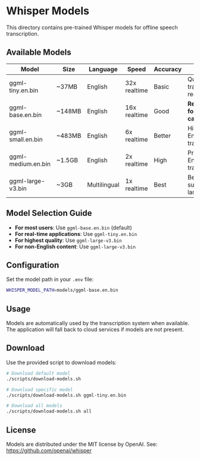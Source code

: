 # Whisper Models

This directory contains pre-trained Whisper models for offline speech transcription.

## Available Models

| Model | Size | Language | Speed | Accuracy | Use Case |
|-------|------|----------|-------|----------|----------|
| ggml-tiny.en.bin | ~37MB | English | 32x realtime | Basic | Quick transcription, real-time |
| ggml-base.en.bin | ~148MB | English | 16x realtime | Good | **Recommended for most use cases** |
| ggml-small.en.bin | ~483MB | English | 6x realtime | Better | High-quality English transcription |
| ggml-medium.en.bin | ~1.5GB | English | 2x realtime | High | Professional English transcription |
| ggml-large-v3.bin | ~3GB | Multilingual | 1x realtime | Best | Best quality, supports 99+ languages |

## Model Selection Guide

- **For most users**: Use `ggml-base.en.bin` (default)
- **For real-time applications**: Use `ggml-tiny.en.bin`
- **For highest quality**: Use `ggml-large-v3.bin`
- **For non-English content**: Use `ggml-large-v3.bin`

## Configuration

Set the model path in your `.env` file:

```bash
WHISPER_MODEL_PATH=models/ggml-base.en.bin
```

## Usage

Models are automatically used by the transcription system when available.
The application will fall back to cloud services if models are not present.

## Download

Use the provided script to download models:

```bash
# Download default model
./scripts/download-models.sh

# Download specific model
./scripts/download-models.sh ggml-tiny.en.bin

# Download all models
./scripts/download-models.sh all
```

## License

Models are distributed under the MIT license by OpenAI.
See: https://github.com/openai/whisper
